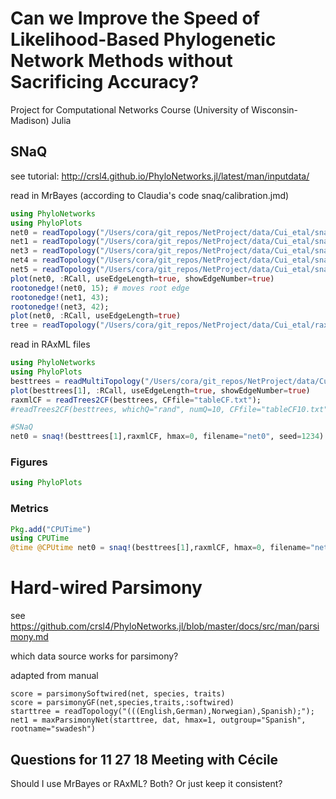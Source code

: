 # Can we Improve the Speed of Likelihood-Based Phylogenetic Network Methods without Sacrificing Accuracy?
Project for Computational Networks Course (University of Wisconsin-Madison)
Julia

## SNaQ
see tutorial: http://crsl4.github.io/PhyloNetworks.jl/latest/man/inputdata/

read in MrBayes (according to Claudia's code snaq/calibration.jmd)
```julia
using PhyloNetworks
using PhyloPlots
net0 = readTopology("/Users/cora/git_repos/NetProject/data/Cui_etal/snaq/best0.tre");
net1 = readTopology("/Users/cora/git_repos/NetProject/data/Cui_etal/snaq/best1.tre");
net3 = readTopology("/Users/cora/git_repos/NetProject/data/Cui_etal/snaq/best3.tre");
net4 = readTopology("/Users/cora/git_repos/NetProject/data/Cui_etal/snaq/best4.tre");
net5 = readTopology("/Users/cora/git_repos/NetProject/data/Cui_etal/snaq/best5.tre");
plot(net0, :RCall, useEdgeLength=true, showEdgeNumber=true)
rootonedge!(net0, 15); # moves root edge
rootonedge!(net1, 43);
rootonedge!(net3, 42);
plot(net0, :RCall, useEdgeLength=true)
tree = readTopology("/Users/cora/git_repos/NetProject/data/Cui_etal/raxml_1183genes/besttrees.tre")
```

read in RAxML files
```julia
using PhyloNetworks
using PhyloPlots
besttrees = readMultiTopology("/Users/cora/git_repos/NetProject/data/Cui_etal/raxml_1183genes/besttrees.tre");
plot(besttrees[1], :RCall, useEdgeLength=true, showEdgeNumber=true)
raxmlCF = readTrees2CF(besttrees, CFfile="tableCF.txt");
#readTrees2CF(besttrees, whichQ="rand", numQ=10, CFfile="tableCF10.txt") #takes random sample of 10 to speed things up

#SNaQ
net0 = snaq!(besttrees[1],raxmlCF, hmax=0, filename="net0", seed=1234)
```


### Figures
```julia
using PhyloPlots
```

### Metrics
```julia
Pkg.add("CPUTime")
using CPUTime
@time @CPUtime net0 = snaq!(besttrees[1],raxmlCF, hmax=0, filename="net0", seed=1234)
```

# Hard-wired Parsimony
see https://github.com/crsl4/PhyloNetworks.jl/blob/master/docs/src/man/parsimony.md

which data source works for parsimony?

adapted from manual
```juila
score = parsimonySoftwired(net, species, traits)
score = parsimonyGF(net,species,traits,:softwired)
starttree = readTopology("(((English,German),Norwegian),Spanish);");
net1 = maxParsimonyNet(starttree, dat, hmax=1, outgroup="Spanish", rootname="swadesh")
```
## Questions for 11 27 18 Meeting with Cécile
Should I use MrBayes or RAxML? Both?
Or just keep it consistent?



